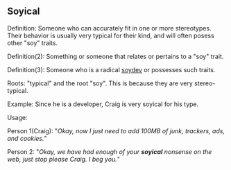## Soyical

Definition: Someone who can accurately fit in one or more stereotypes. Their behavior is usually
very typical for their kind, and will often posess other "soy" traits.

Definition(2): Something or someone that relates or pertains to a "soy" trait.

Definition(3): Someone who is a radical <a href="https://daarkdev.github.io/thesimpledictionary-words/soydev.html">soydev</a> or possesses
such traits.

Roots: "typical" and the root "soy". This is because
they are very stereo-typical.

Example: Since he is a developer,
Craig is very soyical for his type.

Usage:

Person 1(Craig): "*Okay, now I just need to add 100MB of junk, trackers, ads, and cookies.*"

Person 2: "*Okay, we have had enough of your __soyical__ nonsense on the web, just stop please Craig.
I beg you.*"
